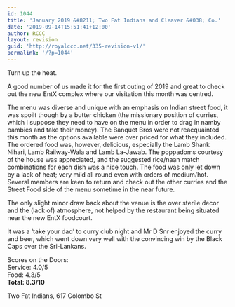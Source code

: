 ```yaml
---
id: 1044
title: 'January 2019 &#8211; Two Fat Indians and Cleaver &#038; Co.'
date: '2019-09-14T15:51:41+12:00'
author: RCCC
layout: revision
guid: 'http://royalccc.net/335-revision-v1/'
permalink: '/?p=1044'
---
```


Turn up the heat.

A good number of us made it for the first outing of 2019 and great to check out the new EntX complex where our visitation this month was centred.

The menu was diverse and unique with an emphasis on Indian street food, it was spoilt though by a butter chicken (the missionary position of curries, which I suppose they need to have on the menu in order to drag in namby pambies and take their money). The Banquet Bros were not reacquainted this month as the options available were over priced for what they included. The ordered food was, however, delicious, especially the Lamb Shank Nihari, Lamb Railway-Wala and Lamb La-Jawab. The poppadoms courtesy of the house was appreciated, and the suggested rice/naan match combinations for each dish was a nice touch. The food was only let down by a lack of heat; very mild all round even with orders of medium/hot. Several members are keen to return and check out the other curries and the Street Food side of the menu sometime in the near future.

The only slight minor draw back about the venue is the over sterile decor and the (lack of) atmosphere, not helped by the restaurant being situated near the new EntX foodcourt.

It was a ‘take your dad’ to curry club night and Mr D Snr enjoyed the curry and beer, which went down very well with the convincing win by the Black Caps over the Sri-Lankans.

Scores on the Doors:  
Service: 4.0/5  
Food: 4.3/5  
**Total: 8.3/10**

Two Fat Indians, 617 Colombo St